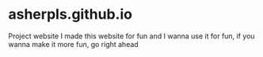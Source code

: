 # asherpls.github.io
Project website
I made this website for fun and I wanna use it for fun, if you wanna make it more fun, go right ahead
